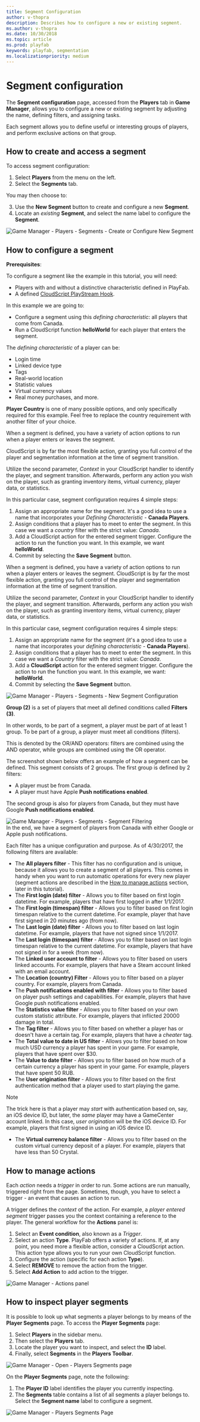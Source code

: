 ```yaml
---
title: Segment Configuration
author: v-thopra
description: Describes how to configure a new or existing segment.
ms.author: v-thopra
ms.date: 10/30/2018
ms.topic: article
ms.prod: playfab
keywords: playfab, segmentation
ms.localizationpriority: medium
---
```


# Segment configuration

The **Segment configuration** page, accessed from the **Players** tab in **Game Manager**, allows you to configure a new or existing segment by adjusting the name, defining filters, and assigning tasks.

Each segment allows you to define useful or interesting groups of players, and perform exclusive actions on that group.

## How to create and access a segment

To access segment configuration:

1. Select **Players** from the menu on the left.
2. Select the **Segments** tab.

You may then choose to:

  3. Use the **New Segment** button to create and configure a new **Segment**.
  4. Locate an *existing* **Segment**, and select the name label to configure the **Segment**.

![Game Manager - Players - Segments - Create or Configure New Segment](media/tutorials/game-manager-players-segments-create-or-configure-new-segment.png)  

## How to configure a segment

**Prerequisites**:

To configure a segment like the example in this tutorial, you will need:

- Players with and without a distinctive characteristic defined in PlayFab.
- A defined [CloudScript PlayStream Hook](../../automation/actions-rules/using-cloudscript-actions-with-playstream.md).

In this example we are going to:

- Configure a segment using this *defining characteristic*:  all players that come from Canada.
- Run a CloudScript function **helloWorld** for each player that enters the segment.

The *defining characteristic* of a player can be:

- Login time
- Linked device type
- Tags
- Real-world location
- Statistic values
- Virtual currency values
- Real money purchases, and more.

**Player Country** is one of many possible options, and only specifically required for this example. Feel free to replace the country requirement with another filter of your choice.

When a segment is defined, you have a variety of action options to run when a player enters or leaves the segment.

CloudScript is by far the most flexible action, granting you full control of the player and segmentation information at the time of segment transition.

Utilize the second parameter, *Context* in your CloudScript handler to identify the player, and segment transition. Afterwards, perform any action you wish on the player, such as granting inventory items, virtual currency, player data, or statistics.

In this particular case, segment configuration requires 4 simple steps:

1. Assign an appropriate name for the segment. It's a good idea to use a name that incorporates your *Defining Characteristic* - **Canada Players**.
2. Assign conditions that a player has to meet to enter the segment. In this case we want a *country* filter with the strict value: *Canada*.
3. Add a CloudScript action for the entered segment trigger. Configure the action to run the function you want. In this example, we want **helloWorld**.
4. Commit by selecting the **Save Segment** button.

When a segment is defined, you have a variety of action options to run when a player enters or leaves the segment. CloudScript is by far the most flexible action, granting you full control of the player and segmentation information at the time of segment transition.

Utilize the second parameter, *Context* in your CloudScript handler to identify the player, and segment transition. Afterwards, perform any action you wish on the player, such as granting inventory items, virtual currency, player data, or statistics.

In this particular case, segment configuration requires 4 simple steps:

1. Assign an appropriate name for the segment (it's a good idea to use a name that incorporates your *defining characteristic* - **Canada Players**).
2. Assign conditions that a player has to meet to enter the segment. In this case we want a *Country* filter with the strict value: *Canada*.
3. Add a **CloudScript** action for the entered segment trigger. Configure the action to run the function you want. In this example, we want: **helloWorld**.
4. Commit by selecting the **Save Segment** button.

![Game Manager - Players - Segments - New Segment Configuration](media/tutorials/game-manager-players-segments-new-segment-configuration.png)  

**Group (2)** is a set of players that meet all defined conditions called **Filters (3)**.

In other words, to be part of a segment, a player must be part of at least 1 group. To be part of a group, a player must meet all conditions (filters).

This is denoted by the OR/AND operators: filters are combined using the AND operator, while groups are combined using the OR operator.

The screenshot shown below offers an example of how a segment can be defined. This segment consists of 2 groups. The first group is defined by 2 filters:

- A player must be from Canada.
- A player must have Apple **Push notifications enabled**.

The second group is also for players from Canada, but they must have Google **Push notifications enabled**.

![Game Manager - Players - Segments - Segment Filtering](media/tutorials/game-manager-players-segments-segment-filtering.png)  
In the end, we have a segment of players from Canada with either Google or Apple push notifications.

Each filter has a unique configuration and purpose. As of 4/30/2017, the following filters are available:

- The **All players filter** - This filter has no configuration and is unique, because it allows you to create a segment of all players. This comes in handy when you want to run automatic operations for every new player (segment actions are described in the [How to manage actions](#how-to-manage-actions) section, later in this tutorial).
- The **First login (date) filter** - Allows you to filter based on first login datetime. For example, players that have first logged in after 1/1/2017.
- The **First login (timespan) filter** - Allows you to filter based on first login timespan relative to the current datetime. For example, player that have first signed in 20 minutes ago (from now).
- The **Last login (date) filter** - Allows you to filter based on last login datetime. For example, players that have not signed since 1/1/2017.
- The **Last login (timespan) filter** - Allows you to filter based on last login timespan relative to the current datetime. For example, players that have not signed in for a week (from now).
- The **Linked user account to filter** - Allows you to filter based on users linked accounts. For example, players that have a Steam account linked with an email account.
- The **Location (country) Filter** - Allows you to filter based on a player country. For example, players from Canada.
- The **Push notifications enabled with filter** - Allows you to filter based on player push settings and capabilities. For example, players that have Google push notifications enabled.
- The **Statistics value filter** - Allows you to filter based on your own custom statistic attribute. For example, players that inflicted 20000 damage in total.
- The **Tag filter** - Allows you to filter based on whether a player has or doesn't have a certain tag. For example, players that have a *cheater* tag.
- The **Total value to date in US filter** - Allows you to filter based on how much USD currency a player has spent in your game. For example, players that have spent over $30.
- The **Value to date filter** - Allows you to filter based on how much of a certain currency a player has spent in your game. For example, players that have spent 50 RUB.
- The **User origination filter** - Allows you to filter based on the first authentication method that a player used to start playing the game.

> [!NOTE]
> The trick here is that a player may *start* with authentication based on, say, an iOS device ID, but later, the *same* player may have a GameCenter account linked. In this case, *user origination* will be the iOS device ID. For example, players that first signed in using an iOS device ID.

- The **Virtual currency balance filter** - Allows you to filter based on the custom virtual currency deposit of a player. For example, players that have less than 50 Crystal.

## How to manage actions

Each *action* needs a *trigger* in order to run. Some actions are run manually, triggered right from the page. Sometimes, though, you have to select a trigger - an event that causes an action to run.

A trigger defines the *context* of the action. For example, a *player entered segment* trigger passes you the context containing a reference to the player. The general workflow for the **Actions** panel is:

1. Select an **Event condition**, also known as a *Trigger*.
2. Select an action **Type**. PlayFab offers a variety of actions. If, at any point, you need more a flexible action, consider a CloudScript action. This action type allows you to run your own CloudScript function.
3. Configure the action (specific for each action **Type**).
4. Select **REMOVE** to remove the action from the trigger.
5. Select **Add Action** to add action to the trigger.

![Game Manager - Actions panel](media/tutorials/game-manager-actions-panel.png)

## How to inspect player segments

It is possible to look up what segments a player belongs to by means of the **Player Segments** page. To access the **Player Segments** page:

1. Select **Players** in the sidebar menu.
2. Then select the **Players** tab.
3. Locate the player you want to inspect, and select the **ID** label.
4. Finally, select **Segments** in the **Players Toolbar**.

![Game Manager - Open - Players Segments page](media/tutorials/game-manager-open-players-segments-page.png)  

On the **Player Segments** page, note the following:

1. The **Player ID** label identifies the player you currently inspecting.
2. The **Segments** table contains a list of all segments a player belongs to. Select the **Segment name** label to configure a segment.

![Game Manager - Players Segments Page](media/tutorials/game-manager-players-segments-page.png)  
